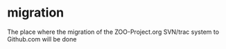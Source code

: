 # migration
The place where the migration of the ZOO-Project.org SVN/trac system to Github.com will be done 
